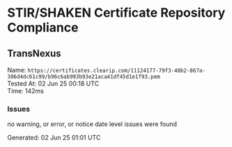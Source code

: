 # STIR/SHAKEN Certificate Repository Compliance

## TransNexus

Name: `https://certificates.clearip.com/11124177-79f3-48b2-867a-386d4dc61c99/b96c6ab993b93e21aca41df45d1e1f93.pem`\
Tested At: 02 Jun 25 00:18 UTC\
Time: 142ms

### Issues

no warning, or error, or notice date level issues were found

Generated: 02 Jun 25 01:01 UTC